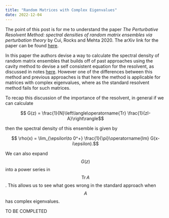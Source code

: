 ```yaml
---
title: "Random Matrices with Complex Eigenvalues"
date: 2022-12-04
---
```


<script id="MathJax-script" async src="https://cdn.jsdelivr.net/npm/mathjax@3/es5/tex-mml-chtml.js"></script>

The point of this post is for me to understand the paper _The Perturbative Resolvent Method: spectral densities of random matrix ensembles
via perturbation theory_ by Cui, Rocks and Mehta 2020. The arXiv link for the paper can be found [here](https://arxiv.org/abs/2012.00663).

In this paper the authors devise a way to calculate the spectral density of random matrix ensembles that builds off of past approaches using the cavity method to devise a self consistent equation for the resolvent, as discussed in notes [here](https://amahadevan99.github.io/files/marchenko_pastur.pdf). However one of the differences between this method and previous approaches is that here the method is applicable for matrices with complex eigenvalues, where as the standard resolvent method fails for such matrices.

To recap this discussion of the importance of the resolvent, in general if we can calculate

$$ G(z) = \frac{1}{N}\left\langle\operatorname{Tr} \frac{1}{zI-A}\right\rangle$$

then the spectral density of this ensemble is given by

$$ \rho(x) = \lim_{\epsilon\to 0^+} \frac{1}{\pi}\operatorname{Im} G(x-i\epsilon).$$

We can also expand $$G(z)$$ into a power series in $$\operatorname{Tr} A$$. This allows us to see what goes wrong in the standard approach when $$A$$ has complex eigenvalues.

TO BE COMPLETED
